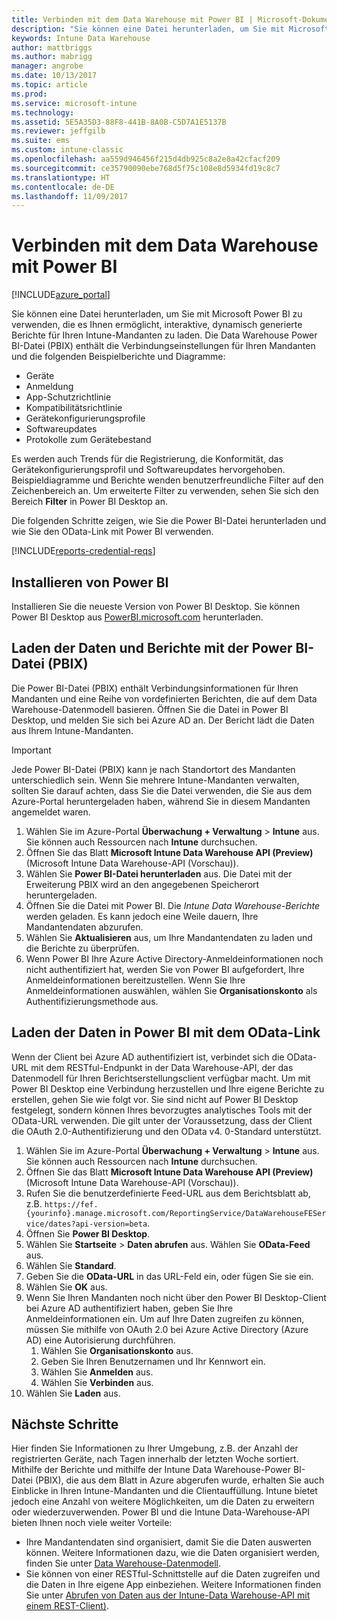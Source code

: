 ```yaml
---
title: Verbinden mit dem Data Warehouse mit Power BI | Microsoft-Dokumentation
description: "Sie können eine Datei herunterladen, um Sie mit Microsoft Power BI zu verwenden, die es Ihnen ermöglicht, interaktive, dynamisch generierte Berichte für Ihren Intune-Mandanten zu laden."
keywords: Intune Data Warehouse
author: mattbriggs
ms.author: mabrigg
manager: angrobe
ms.date: 10/13/2017
ms.topic: article
ms.prod: 
ms.service: microsoft-intune
ms.technology: 
ms.assetid: 5E5A35D3-88F8-441B-8A0B-C5D7A1E5137B
ms.reviewer: jeffgilb
ms.suite: ems
ms.custom: intune-classic
ms.openlocfilehash: aa559d946456f215d4db925c8a2e8a42cfacf209
ms.sourcegitcommit: ce35790090ebe768d5f75c108e8d5934fd19c8c7
ms.translationtype: HT
ms.contentlocale: de-DE
ms.lasthandoff: 11/09/2017
---
```

# <a name="connect-to-the-data-warehouse-with-power-bi"></a>Verbinden mit dem Data Warehouse mit Power BI

[!INCLUDE[azure_portal](./includes/azure_portal.md)]

Sie können eine Datei herunterladen, um Sie mit Microsoft Power BI zu verwenden, die es Ihnen ermöglicht, interaktive, dynamisch generierte Berichte für Ihren Intune-Mandanten zu laden. Die Data Warehouse Power BI-Datei (PBIX) enthält die Verbindungseinstellungen für Ihren Mandanten und die folgenden Beispielberichte und Diagramme:  

  -  Geräte
  -  Anmeldung
  -  App-Schutzrichtlinie
  -  Kompatibilitätsrichtlinie
  -  Gerätekonfigurierungsprofile
  -  Softwareupdates
  -  Protokolle zum Gerätebestand

Es werden auch Trends für die Registrierung, die Konformität, das Gerätekonfigurierungsprofil und Softwareupdates hervorgehoben. Beispieldiagramme und Berichte wenden benutzerfreundliche Filter auf den Zeichenbereich an. Um erweiterte Filter zu verwenden, sehen Sie sich den Bereich **Filter** in Power BI Desktop an.

Die folgenden Schritte zeigen, wie Sie die Power BI-Datei herunterladen und wie Sie den OData-Link mit Power BI verwenden.

[!INCLUDE[reports-credential-reqs](./includes/reports-credential-reqs.md)]

## <a name="install-power-bi"></a>Installieren von Power BI

Installieren Sie die neueste Version von Power BI Desktop. Sie können Power BI Desktop aus [PowerBI.microsoft.com](https://powerbi.microsoft.com/en-us/desktop) herunterladen.

## <a name="load-the-data-and-reports-using-the-power-bi-file-pbix"></a>Laden der Daten und Berichte mit der Power BI-Datei (PBIX)

Die Power BI-Datei (PBIX) enthält Verbindungsinformationen für Ihren Mandanten und eine Reihe von vordefinierten Berichten, die auf dem Data Warehouse-Datenmodell basieren. Öffnen Sie die Datei in Power BI Desktop, und melden Sie sich bei Azure AD an. Der Bericht lädt die Daten aus Ihrem Intune-Mandanten.

> [!Important]  
> Jede Power BI-Datei (PBIX) kann je nach Standortort des Mandanten unterschiedlich sein. Wenn Sie mehrere Intune-Mandanten verwalten, sollten Sie darauf achten, dass Sie die Datei verwenden, die Sie aus dem Azure-Portal heruntergeladen haben, während Sie in diesem Mandanten angemeldet waren.  

1.  Wählen Sie im Azure-Portal **Überwachung + Verwaltung** > **Intune** aus. Sie können auch Ressourcen nach **Intune** durchsuchen.  
2.  Öffnen Sie das Blatt **Microsoft Intune Data Warehouse API (Preview)** (Microsoft Intune Data Warehouse-API (Vorschau)).
3.  Wählen Sie **Power BI-Datei herunterladen** aus. Die Datei mit der Erweiterung PBIX wird an den angegebenen Speicherort heruntergeladen.
4.  Öffnen Sie die Datei mit Power BI. Die *Intune Data Warehouse-Berichte* werden geladen. Es kann jedoch eine Weile dauern, Ihre Mandantendaten abzurufen.
5.  Wählen Sie **Aktualisieren** aus, um Ihre Mandantendaten zu laden und die Berichte zu überprüfen.
6.  Wenn Power BI Ihre Azure Active Directory-Anmeldeinformationen noch nicht authentifiziert hat, werden Sie von Power BI aufgefordert, Ihre Anmeldeinformationen bereitzustellen. Wenn Sie Ihre Anmeldeinformationen auswählen, wählen Sie **Organisationskonto** als Authentifizierungsmethode aus.

## <a name="load-the-data-in-power-bi-using-the-odata-link"></a>Laden der Daten in Power BI mit dem OData-Link

Wenn der Client bei Azure AD authentifiziert ist, verbindet sich die OData-URL mit dem RESTful-Endpunkt in der Data Warehouse-API, der das Datenmodell für Ihren Berichtserstellungsclient verfügbar macht. Um mit Power BI Desktop eine Verbindung herzustellen und Ihre eigene Berichte zu erstellen, gehen Sie wie folgt vor. Sie sind nicht auf Power BI Desktop festgelegt, sondern können Ihres bevorzugtes analytisches Tools mit der OData-URL verwenden. Die gilt unter der Voraussetzung, dass der Client die OAuth 2.0-Authentifizierung und den OData v4. 0-Standard unterstützt.

1.  Wählen Sie im Azure-Portal **Überwachung + Verwaltung** > **Intune** aus. Sie können auch Ressourcen nach **Intune** durchsuchen.  
2.  Öffnen Sie das Blatt **Microsoft Intune Data Warehouse API (Preview)** (Microsoft Intune Data Warehouse-API (Vorschau)).
3. Rufen Sie die benutzerdefinierte Feed-URL aus dem Berichtsblatt ab, z.B. `https://fef.{yourinfo}.manage.microsoft.com/ReportingService/DataWarehouseFEService/dates?api-version=beta`.
4. Öffnen Sie **Power BI Desktop**.
5. Wählen Sie **Startseite** > **Daten abrufen** aus. Wählen Sie **OData-Feed** aus.
6. Wählen Sie **Standard**.
7. Geben Sie die **OData-URL** in das URL-Feld ein, oder fügen Sie sie ein.
8. Wählen Sie **OK** aus.
9. Wenn Sie Ihren Mandanten noch nicht über den Power BI Desktop-Client bei Azure AD authentifiziert haben, geben Sie Ihre Anmeldeinformationen ein. Um auf Ihre Daten zugreifen zu können, müssen Sie mithilfe von OAuth 2.0 bei Azure Active Directory (Azure AD) eine Autorisierung durchführen.  
    1.  Wählen Sie **Organisationskonto** aus.  
    2.  Geben Sie Ihren Benutzernamen und Ihr Kennwort ein.  
    3.  Wählen Sie **Anmelden** aus.  
    4.  Wählen Sie **Verbinden** aus.  
10. Wählen Sie **Laden** aus.

## <a name="next-steps"></a>Nächste Schritte

Hier finden Sie Informationen zu Ihrer Umgebung, z.B. der Anzahl der registrierten Geräte, nach Tagen innerhalb der letzten Woche sortiert. Mithilfe der Berichte und mithilfe der Intune Data Warehouse-Power BI-Datei (PBIX), die aus dem Blatt in Azure abgerufen wurde, erhalten Sie auch Einblicke in Ihren Intune-Mandanten und die Clientauffüllung. Intune bietet jedoch eine Anzahl von weitere Möglichkeiten, um die Daten zu erweitern oder wiederzuverwenden. Power BI und die Intune Data-Warehouse-API bieten Ihnen noch viele weiter Vorteile:

<!-- -  You can use Power BI Desktop to create additional report types with your data. For example, you could create a custom chart representing the ratio of device manufactures in your enterprise. For more information about creating custom reports with Power BI and the Intune Data Warehouse, see `BLOG POST ON POWER BI`. -->
 -  Ihre Mandantendaten sind organisiert, damit Sie die Daten auswerten können. Weitere Informationen dazu, wie die Daten organisiert werden, finden Sie unter [Data Warehouse-Datenmodell](reports-ref-data-model.md).
 -  Sie können von einer RESTful-Schnittstelle auf die Daten zugreifen und die Daten in Ihre eigene App einbeziehen. Weitere Informationen finden Sie unter [Abrufen von Daten aus der Intune-Data Warehouse-API mit einem REST-Client)](reports-proc-data-rest.md).

